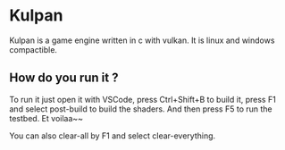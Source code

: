 # Kulpan

Kulpan is a game engine written in c with vulkan.
It is linux and windows compactible.

## How do you run it ?

To run it just open it with VSCode, press Ctrl+Shift+B to build it, press F1 and select post-build to build the shaders.
And then press F5 to run the testbed. Et voilaa~~

You can also clear-all by F1 and select clear-everything.
